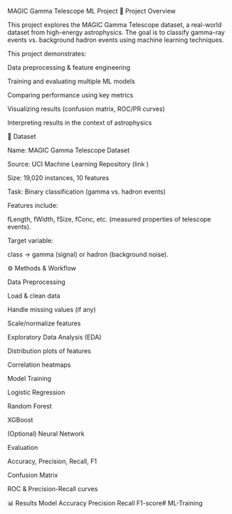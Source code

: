 MAGIC Gamma Telescope ML Project
🌌 Project Overview

This project explores the MAGIC Gamma Telescope dataset, a real-world dataset from high-energy astrophysics.
The goal is to classify gamma-ray events vs. background hadron events using machine learning techniques.

This project demonstrates:

Data preprocessing & feature engineering

Training and evaluating multiple ML models

Comparing performance using key metrics

Visualizing results (confusion matrix, ROC/PR curves)

Interpreting results in the context of astrophysics

📂 Dataset

Name: MAGIC Gamma Telescope Dataset

Source: UCI Machine Learning Repository (link
)

Size: 19,020 instances, 10 features

Task: Binary classification (gamma vs. hadron events)

Features include:

fLength, fWidth, fSize, fConc, etc. (measured properties of telescope events).

Target variable:

class → gamma (signal) or hadron (background noise).

⚙️ Methods & Workflow

Data Preprocessing

Load & clean data

Handle missing values (if any)

Scale/normalize features

Exploratory Data Analysis (EDA)

Distribution plots of features

Correlation heatmaps

Model Training

Logistic Regression

Random Forest

XGBoost

(Optional) Neural Network

Evaluation

Accuracy, Precision, Recall, F1

Confusion Matrix

ROC & Precision-Recall curves

📊 Results
Model	Accuracy	Precision	Recall	F1-score# ML-Training
